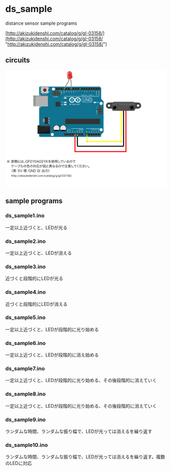 # ds_sample

distance sensor sample programs

[http://akizukidenshi.com/catalog/g/gI-03158/](http://akizukidenshi.com/catalog/g/gI-03158/ "http://akizukidenshi.com/catalog/g/gI-03158/")

## circuits

![./ds_circuit.png](./ds_circuit.png "./ds_circuit.png")

## sample programs

### ds_sample1.ino

一定以上近づくと、LEDが光る

### ds_sample2.ino

一定以上近づくと、LEDが消える

### ds_sample3.ino

近づくと段階的にLEDが光る

### ds_sample4.ino

近づくと段階的にLEDが消える

### ds_sample5.ino

一定以上近づくと、LEDが段階的に光り始める

### ds_sample6.ino

一定以上近づくと、LEDが段階的に消え始める

### ds_sample7.ino

一定以上近づくと、LEDが段階的に光り始める、その後段階的に消えていく

### ds_sample8.ino

一定以上近づくと、LEDが段階的に光り始める、その後段階的に消えていく

### ds_sample9.ino

ランダムな時間、ランダムな振り幅で、LEDが光っては消えるを繰り返す

### ds_sample10.ino

ランダムな時間、ランダムな振り幅で、LEDが光っては消えるを繰り返す。複数のLEDに対応

